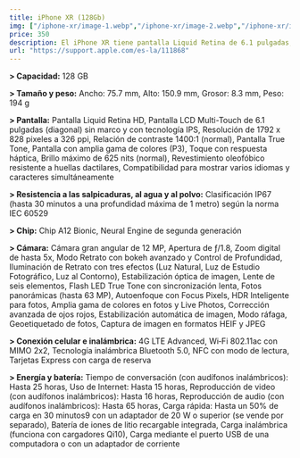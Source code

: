 ```yaml
---
title: iPhone XR (128Gb)
img: ["/iphone-xr/image-1.webp","/iphone-xr/image-2.webp","/iphone-xr/image-3.webp","/iphone-xr/image-4.jpg" ]
price: 350
description: El iPhone XR tiene pantalla Liquid Retina de 6.1 pulgadas, chip A12 Bionic, cámara trasera de 12 MP y batería de larga duración.
url: "https://support.apple.com/es-la/111868"
---
```

**> Capacidad:**
128 GB

**> Tamaño y peso:**
Ancho: 75.7 mm,
Alto: 150.9 mm,
Grosor: 8.3 mm,
Peso: 194 g

**> Pantalla:**
Pantalla Liquid Retina HD,
Pantalla LCD Multi-Touch de 6.1 pulgadas (diagonal) sin marco y con tecnología IPS,
Resolución de 1792 x 828 pixeles a 326 ppi,
Relación de contraste 1400:1 (normal),
Pantalla True Tone,
Pantalla con amplia gama de colores (P3),
Toque con respuesta háptica,
Brillo máximo de 625 nits (normal),
Revestimiento oleofóbico resistente a huellas dactilares,
Compatibilidad para mostrar varios idiomas y caracteres simultáneamente

**> Resistencia a las salpicaduras, al agua y al polvo:**
Clasificación IP67 (hasta 30 minutos a una profundidad máxima de 1 metro) según la norma IEC 60529

**> Chip:**
Chip A12 Bionic,
Neural Engine de segunda generación

**> Cámara:**
Cámara gran angular de 12 MP,
Apertura de ƒ/1.8,
Zoom digital de hasta 5x,
Modo Retrato con bokeh avanzado y Control de Profundidad,
Iluminación de Retrato con tres efectos (Luz Natural, Luz de Estudio Fotográfico, Luz al Contorno),
Estabilización óptica de imagen,
Lente de seis elementos,
Flash LED True Tone con sincronización lenta,
Fotos panorámicas (hasta 63 MP),
Autoenfoque con Focus Pixels,
HDR Inteligente para fotos,
Amplia gama de colores en fotos y Live Photos,
Corrección avanzada de ojos rojos,
Estabilización automática de imagen,
Modo ráfaga,
Geoetiquetado de fotos,
Captura de imagen en formatos HEIF y JPEG

**> Conexión celular e inalámbrica:**
4G LTE Advanced,
Wi‑Fi 802.11ac con MIMO 2x2,
Tecnología inalámbrica Bluetooth 5.0,
NFC con modo de lectura,
Tarjetas Express con carga de reserva

**> Energía y batería:**
Tiempo de conversación (con audífonos inalámbricos): Hasta 25 horas,
Uso de Internet: Hasta 15 horas,
Reproducción de video (con audífonos inalámbricos): Hasta 16 horas,
Reproducción de audio (con audífonos inalámbricos): Hasta 65 horas,
Carga rápida: Hasta un 50% de carga en 30 minutos9 con un adaptador de 20 W o superior (se vende por separado),
Batería de iones de litio recargable integrada,
Carga inalámbrica (funciona con cargadores Qi10),
Carga mediante el puerto USB de una computadora o con un adaptador de corriente
